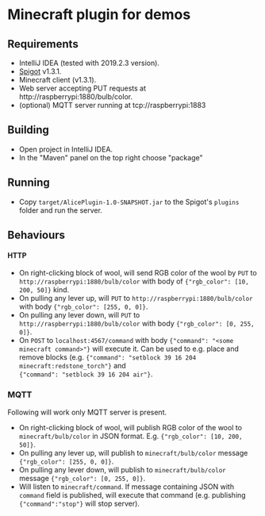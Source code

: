 # Minecraft plugin for demos

## Requirements

* IntelliJ IDEA (tested with 2019.2.3 version).
* [Spigot](https://www.spigotmc.org/) v1.3.1.
* Minecraft client (v1.3.1).
* Web server accepting PUT requests at http://raspberrypi:1880/bulb/color.
* (optional) MQTT server running at tcp://raspberrypi:1883

## Building

* Open project in IntelliJ IDEA.
* In the "Maven" panel on the top right choose "package"

## Running
* Copy `target/AlicePlugin-1.0-SNAPSHOT.jar` to the Spigot's `plugins` folder and run the server.

## Behaviours

#### HTTP

* On right-clicking block of wool, will send RGB color of the wool by `PUT` to `http://raspberrypi:1880/bulb/color` with body of
`{"rgb_color": [10, 200, 50]}` kind.
* On pulling any lever up, will `PUT` to `http://raspberrypi:1880/bulb/color` with body `{"rgb_color": [255, 0, 0]}`.
* On pulling any lever down, will `PUT` to `http://raspberrypi:1880/bulb/color` with body `{"rgb_color": [0, 255, 0]}`.
* On `POST` to `localhost:4567/command` with body `{"command": "<some minecraft command>"}` will execute it. Can be used to e.g. place
and remove blocks (e.g. `{"command": "setblock 39 16 204 minecraft:redstone_torch"}` and  
`{"command": "setblock 39 16 204 air"}`.

### MQTT
 
Following will work only MQTT server is present.
* On right-clicking block of wool, will publish RGB color of the wool to `minecraft/bulb/color` in JSON format. 
E.g. `{"rgb_color": [10, 200, 50]}`.
* On pulling any lever up, will publish to `minecraft/bulb/color` message `{"rgb_color": [255, 0, 0]}`.
* On pulling any lever down, will publish to `minecraft/bulb/color` message `{"rgb_color": [0, 255, 0]}`.
* Will listen to `minecraft/command`. If message containing JSON with `command` field is published, will execute that
command (e.g. publishing `{"command":"stop"}` will stop server). 
